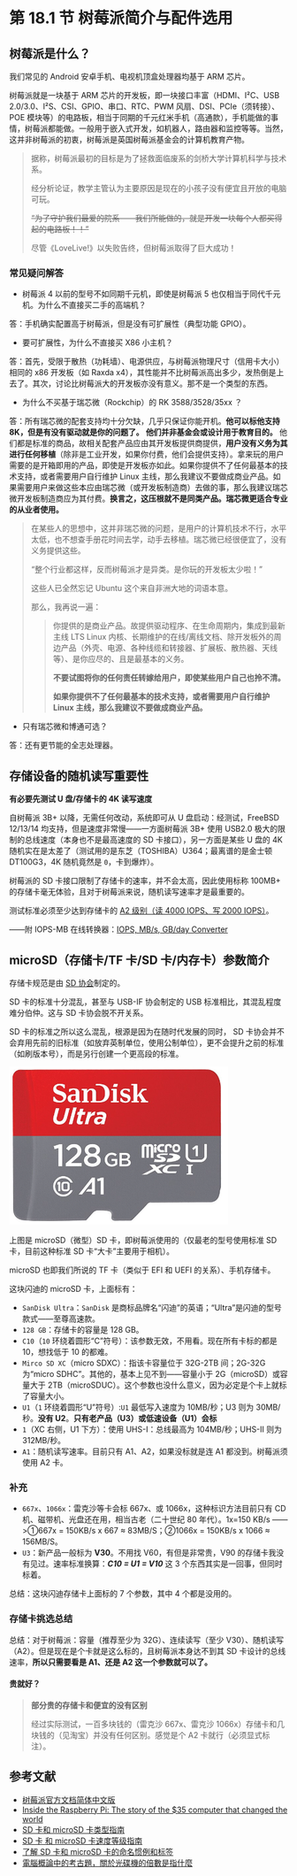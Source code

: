# 第 18.1 节 树莓派简介与配件选用

## 树莓派是什么？

我们常见的 Android 安卓手机、电视机顶盒处理器均基于 ARM 芯片。

树莓派就是一块基于 ARM 芯片的开发板，即一块接口丰富（HDMI、I²C、USB 2.0/3.0、I²S、CSI、GPIO、串口、RTC、PWM 风扇、DSI、PCIe（须转接）、POE 模块等）的电路板，相当于同期的千元红米手机（高通款），手机能做的事情，树莓派都能做。一般用于嵌入式开发，如机器人，路由器和监控等等。当然，这并非树莓派的初衷，树莓派是英国树莓派基金会的计算机教育产物。


>据称，树莓派最初的目标是为了拯救面临废系的剑桥大学计算机科学与技术系。
>
>经分析论证，教学主管认为主要原因是现在的小孩子没有便宜且开放的电脑可玩。
>
>~~“为了守护我们最爱的院系——我们所能做的，就是开发一块每个人都买得起的电路板！！”~~
>
>尽管《LoveLive!》以失败告终，但树莓派取得了巨大成功！


### 常见疑问解答

- 树莓派 4 以前的型号不如同期千元机，即使是树莓派 5 也仅相当于同代千元机。为什么不直接买二手的高端机？

答：手机确实配置高于树莓派，但是没有可扩展性（典型功能 GPIO）。

- 要可扩展性，为什么不直接买 X86 小主机？

答：首先，受限于散热（功耗墙）、电源供应，与树莓派物理尺寸（信用卡大小）相同的 x86 开发板（如 Raxda x4），其性能并不比树莓派高出多少，发热倒是上去了。其次，讨论比树莓派大的开发板亦没有意义。那不是一个类型的东西。

- 为什么不买基于瑞芯微（Rockchip）的 RK 3588/3528/35xx ？

答：所有瑞芯微的配套支持均十分欠缺，几乎只保证你能开机。**他可以标他支持 8K，但是有没有驱动就是你的问题了。** **他们并非基金会或设计用于教育目的。** 他们都是标准的商品，故相关配套产品应由其开发板提供商提供，**用户没有义务为其进行任何移植**（除非是工业开发，如果你付费，他们会提供支持）。拿来玩的用户需要的是开箱即用的产品，即使是开发板亦如此。如果你提供不了任何最基本的技术支持，或者需要用户自行维护 Linux 主线，那么我建议不要做成商业产品。如果需要用户来做这些本应由瑞芯微（或开发板制造商）去做的事，那么我建议瑞芯微开发板制造商应为其付费。**换言之，这压根就不是同类产品。瑞芯微更适合专业的从业者使用。**

>在某些人的思想中，这并非瑞芯微的问题，是用户的计算机技术不行，水平太低，也不想查手册花时间去学，动手去移植。瑞芯微已经很便宜了，没有义务提供这些。
>
>“整个行业都这样，反而树莓派才是异类。是你玩的开发板太少啦！”
>
>这些人已全然忘记 Ubuntu 这个来自非洲大地的词语本意。
>
>那么，我再说一遍：
>
>>你提供的是商业产品。故提供驱动程序、在生命周期内，集成到最新主线 LTS Linux 内核、长期维护的在线/离线文档、除开发板外的周边产品（外壳、电源、各种线缆和转接器、扩展板、散热器、天线等）、是你应尽的、且是最基本的义务。
>>
>>**不要试图将你的任何责任转嫁给用户，即使某些用户自己也拎不清。**
>>
>>**如果你提供不了任何最基本的技术支持，或者需要用户自行维护 Linux 主线，那么我建议不要做成商业产品。**


- 只有瑞芯微和博通可选？

答：还有更节能的全志处理器。

## 存储设备的随机读写重要性

**有必要先测试 U 盘/存储卡的 4K 读写速度**

自树莓派 3B+ 以降，无需任何改动，系统即可从 U 盘启动：经测试，FreeBSD 12/13/14 均支持，但是速度非常慢——一方面树莓派 3B+ 使用 USB2.0 极大的限制的总线速度（本身也不是最高速度的 SD 卡接口），另一方面是某些 U 盘的 4K 随机实在是太差了（测试用的是东芝（TOSHIBA）U364；最离谱的是金士顿 DT100G3，4K 随机竟然是 `0`，卡到爆炸）。

树莓派的 SD 卡接口限制了存储卡的速率，并不会太高，因此使用标称 100MB+ 的存储卡毫无体验，且对于树莓派来说，随机读写速率才是最重要的。

测试标准必须至少达到存储卡的 [A2 级别（读 4000 IOPS、写 2000 IOPS）](https://www.kingston.com/cn/blog/personal-storage/microsd-sd-memory-card-naming-conventions)。

——附 IOPS-MB 在线转换器：[IOPS, MB/s, GB/day Converter](https://wintelguy.com/iops-mbs-gbday-calc.pl)

## microSD（存储卡/TF 卡/SD 卡/内存卡）参数简介


存储卡规范是由 [SD 协会](https://www.sdcard.org/)制定的。

SD 卡的标准十分混乱，甚至与 USB-IF 协会制定的 USB 标准相比，其混乱程度难分伯仲。这与 SD 卡协会脱不开关系。

SD 卡的标准之所以这么混乱，根源是因为在随时代发展的同时， SD 卡协会并不会弃用先前的旧标准（如放弃英制单位，使用公制单位），更不会提升之前的标准（如刷版本号），而是另行创建一个更高段的标准。

![闪迪 microSD 卡](../.gitbook/assets/SD.png)

上图是 microSD（微型）SD 卡，即树莓派使用的（仅最老的型号使用标准 SD 卡，目前这种标准 SD 卡“大卡”主要用于相机）。

microSD 也即我们所说的 TF 卡（类似于 EFI 和 UEFI 的关系）、手机存储卡。


这块闪迪的 microSD 卡，上面标有：

- `SanDisk Ultra`：`SanDisk` 是商标品牌名“闪迪”的英语；“Ultra”是闪迪的型号款式——至尊高速款。
- `128 GB`：存储卡的容量是 128 GB。
- `C10`（`10` 环绕着圆形“C”符号）：该参数无效，不用看。现在所有卡标的都是 10，想找低于 10 的都难。
- `Mirco SD XC`（micro SDXC）：指该卡容量位于 32G-2TB 间；2G-32G 为“micro SDHC”。其他的，基本上见不到——容量小于 2G（microSD）或容量大于 2TB（microSDUC）。这个参数也没什么意义，因为必定是个卡上就标了容量大小。
- `U1`（`1` 环绕着圆形“U”符号）:`U1` 最低写入速度为 10MB/秒；U3 则为 30MB/秒。**没有 U2**。**只有老产品（U3）或低速设备（U1）会标**
- `1`（XC 右侧，U1 下方）：使用 UHS-I：总线最高为 104MB/秒；UHS-II 则为 312MB/秒。
- `A1`：随机读写速率。目前只有 A1、A2，如果没标就是连 A1 都没到。树莓派须使用 A2 卡。



### 补充

-  `667x`、`1066x`：雷克沙等卡会标 667x、或 1066x，这种标识方法目前只有 CD 机、磁带机、光盘还在用，相当古老（二十世纪 80 年代）。1x=150 KB/s ——>①667x = 150KB/s x 667 ≈ 83MB/S；②1066x = 150KB/s x 1066 ≈ 156MB/S。
-  `U3`：新产品一般标为 **V30**。不用找 V60，有但是非常贵，V90 的存储卡我没有见过。速率标准换算：***C10 = U1 = V10*** 这 3 个东西其实是一回事，但同时标着。


总结：这块闪迪存储卡上面标的 7 个参数，其中 4 个都是没用的。

### 存储卡挑选总结

总结：对于树莓派：容量（推荐至少为 32G）、连续读写（至少 V30）、随机读写（A2）。但是现在是个卡就是这么标的，且树莓派本身达不到其 SD 卡设计的总线速率，**所以只需要看是 A1、还是 A2 这一个参数就可以了。**

#### 贵就好？

>**部分贵的存储卡和便宜的没有区别**
>
>经过实际测试，一百多块钱的（雷克沙 667x、雷克沙 1066x）存储卡和几块钱的（见淘宝）并没有任何区别。感觉是个 A2 卡就行（必须显式标注）。

## 参考文献

- [树莓派官方文档简体中文版](https://rpicn.bsdcn.org)
- [Inside the Raspberry Pi: The story of the $35 computer that changed the world](https://www.techrepublic.com/article/inside-the-raspberry-pi-the-story-of-the-35-computer-that-changed-the-world/)
- [SD 卡和 microSD 卡类型指南](https://www.kingston.com/cn/blog/personal-storage/microsd-sd-memory-card-guide)
- [SD 卡 和 microSD 卡速度等级指南](https://www.kingston.com/cn/blog/personal-storage/memory-card-speed-classes)
- [了解 SD 卡和 microSD 卡的命名惯例和标签](https://www.kingston.com/cn/blog/personal-storage/microsd-sd-memory-card-naming-conventions)
- [電腦概論中的考古題，關於光碟機的倍數是指什麼](https://www.mobile01.com/topicdetail.php?f=300&t=2126605&p=3)